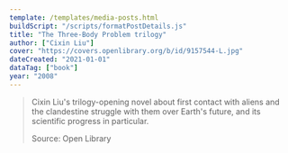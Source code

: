 ```yaml
---
template: /templates/media-posts.html
buildScript: "/scripts/formatPostDetails.js"
title: "The Three-Body Problem trilogy"
author: ["Cixin Liu"]
cover: "https://covers.openlibrary.org/b/id/9157544-L.jpg"
dateCreated: "2021-01-01"
dataTag: ["book"]
year: "2008"
---
```


> Cixin Liu's trilogy-opening novel about first contact with aliens and the clandestine struggle with them over Earth's future, and its scientific progress in particular.
>
> Source: Open Library

